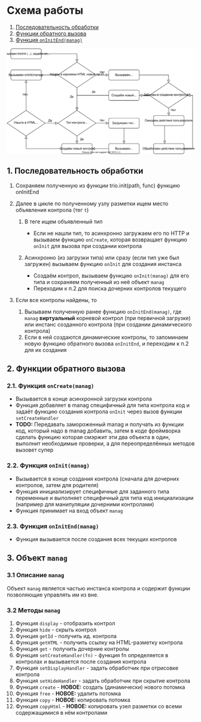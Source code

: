 # Схема работы

1. [Последовательность обработки](##-1.-Последовательность-обработки)
1. [Функции обратного вызова](##-2.-Функции-обратного-вызова)
1. [Функция `onInitEnd(manag)`](###-3.-Функция-`onInitEnd(manag)`)

![Zoox schema](./zoox.schema.svg)

## 1. Последовательность обработки

1. Сохраняем полученную из функции trio.init(path, func) функцию onInitEnd
1. Далее в цикле по полученному узлу разметки ищем место объявления контрола (тег `t`)

    1. В теге ищем объявленный тип

        - Если не нашли тип, то асинхронно загружаем его по HTTP и вызываем функцию `onCreate`, которая возвращает функцию `onInit` для вызова при создании контрола

    1. Асинхронно (из загрузки типа) или сразу (если тип уже был загружен) вызываем функцию `onInit` для создания инстанса

        - Создаём контрол, вызываем функцию `onInit(manag)` для его типа и сохраняем полученный из неё объект `manag`
        - Переходим к п.2 для поиска дочерних контролов текущего

1. Если все контролы найдены, то

    1. Вызываем полученную ранее функцию `onInitEnd(manag)`, где `manag` **виртуальный** корневой контрол (при первичной загрузке) или инстанс созданного контрола (при создании динамического контрола)
    1. Если в ней создаются динамические контролы, то запоминаем новую функцию обратного вызова `onInitEnd`, и переходим к п.2 для их создания

## 2. Функции обратного вызова

### 2.1. Функция `onCreate(manag)`

- Вызывается в конце асинхронной загрузки контрола
- Функция добавляет в manag специфичный для типа контрола код и задаёт функцию создания контрола `onInit` через вызов функции `setCreateHandler`
- **TODO:** Передавать замороженный manag и получать из функции код, который надо в manag добавить, затем в коде фреймворка сделать функцию которая смэржит эти два объекта в один, выполнит необходимые проверки, а для переопределённых методов вызовет супер

### 2.2. Функция `onInit(manag)`

- Вызывается в конце создания контрола (сначала для дочерних контролов, затем для родителя)
- Функция инициализирует специфичные для заданного типа переменные и выполняет специфичный для типа код инициализации (например для манипуляции дочерними контролами)
- Функция принимает на вход объект `manag`

### 2.3. Функция `onInitEnd(manag)`

- Функция вызывается после создания всех текущих контролов

## 3. Объект `manag`

### 3.1 Описание `manag`

Объект `manag` является частью инстанса контрола и содержит функции позволяющие управлять им из вне.

### 3.2 Методы `manag`

1. Функция `display` - отобразить контрол
1. Функция `hide` - скрыть контрол
1. Функция `getId` - получить ид. контрола
1. Функция `getHTML` - получить ссылку на HTML-разметку контрола
1. Функция `get` - получить дочерние контролы
1. Функция `setCreateHandler(fn)` - функция fn определяется в контролах и вызывается после создания контрола
1. Функция `setDisplayHandler` - задать обработчик при отрисовке контрола
1. Функция `setHideHandler` - задать обработчик при скрытие контрола
1. Функция `create` - **НОВОЕ:** создать (динамически) нового потомка
1. Функция `free` - **НОВОЕ:** удалить потомка
1. Функция `copy` - **НОВОЕ:** копировать потомка
1. Функция `copyHtml` - **НОВОЕ:** копировать узел разметки со всеми содержащимися в нём контролами
